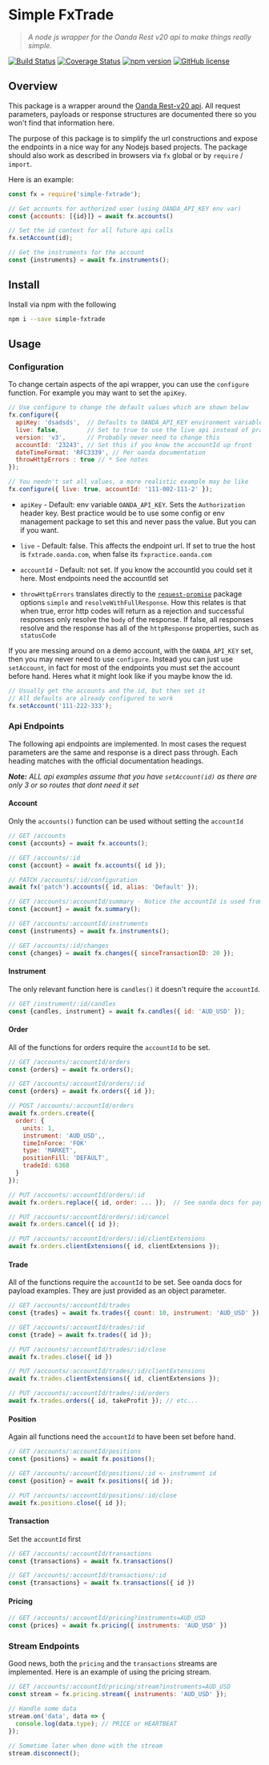 # Simple FxTrade

> _A node js wrapper for the Oanda Rest v20 api to make things really simple._

[![Build Status](https://travis-ci.org/lteacher/simple-fxtrade.svg?branch=master)](https://travis-ci.org/lteacher/simple-fxtrade)
[![Coverage Status](https://coveralls.io/repos/github/lteacher/simple-fxtrade/badge.svg?branch=master)](https://coveralls.io/github/lteacher/simple-fxtrade?branch=master)
[![npm version](https://badge.fury.io/js/simple-fxtrade.svg)](https://badge.fury.io/js/simple-fxtrade)
[![GitHub license](https://img.shields.io/badge/license-MIT-blue.svg)](https://raw.githubusercontent.com/lteacher/simple-fxtrade/master/LICENSE.md)

## Overview

This package is a wrapper around the [Oanda Rest-v20 api][oanda-api]. All request parameters, payloads or response structures are documented there so you won't find that information here.

The purpose of this package is to simplify the url constructions and expose the endpoints in a nice way for any Nodejs based projects. The package should also work as described in browsers via `fx` global or by `require` / `import`. 

Here is an example:

```javascript
const fx = require('simple-fxtrade');

// Get accounts for authorized user (using OANDA_API_KEY env var)
const {accounts: [{id}]} = await fx.accounts()

// Set the id context for all future api calls
fx.setAccount(id);

// Get the instruments for the account
const {instruments} = await fx.instruments();
```

## Install

Install via npm with the following
```sh
npm i --save simple-fxtrade
```

## Usage

### Configuration

To change certain aspects of the api wrapper, you can use the `configure` function. For example you may want to set the `apiKey`.

```javascript
// Use configure to change the default values which are shown below
fx.configure({
  apiKey: 'dsadsds',  // Defaults to OANDA_API_KEY environment variable
  live: false,        // Set to true to use the live api instead of practice
  version: 'v3',      // Probably never need to change this
  accountId: '23243', // Set this if you know the accountId up front
  dateTimeFormat: 'RFC3339', // Per oanda documentation
  throwHttpErrors : true // * See notes
});

// You needn't set all values, a more realistic example may be like
fx.configure({ live: true, accountId: '111-002-111-2' });
```

- `apiKey` - Default: env variable `OANDA_API_KEY`. Sets the `Authorization` header key.  Best practice would be to use some config or env management package to set this and never pass the value. But you can if you want.

- `live` - Default: false. This affects the endpoint url. If set to true the host is `fxtrade.oanda.com`, when false its `fxpractice.oanda.com`

- `accountId` - Default: not set. If you know the accountId you could set it here. Most endpoints need the accountId set

- `throwHttpErrors` translates directly to the [`request-promise`][request-promise] package options `simple` and `resolveWithFullResponse`. How this relates is that when true, error http codes will return as a rejection and successful responses only resolve the `body` of the response. If false, all responses resolve and the response has all of the `httpResponse` properties, such as `statusCode`

If you are messing around on a demo account, with the `OANDA_API_KEY` set, then you may never need to use `configure`. Instead you can just use `setAccount`, in fact for most of the endpoints you must set the account before hand. Heres what it might look like if you maybe know the id.

```javascript
// Usually get the accounts and the id, but then set it
// All defaults are already configured to work
fx.setAccount('111-222-333');
```

### Api Endpoints
The following api endpoints are implemented. In most cases the request parameters are the same and response is a direct pass through. Each heading matches with the official documentation headings.

_**Note:** ALL api examples assume that you have `setAccount(id)` as there are only 3 or so routes that dont need it set_

#### Account
Only the `accounts()` function can be used without setting the `accountId`


```javascript
// GET /accounts
const {accounts} = await fx.accounts();

// GET /accounts/:id
const {account} = await fx.accounts({ id });

// PATCH /accounts/:id/configuration
await fx('patch').accounts({ id, alias: 'Default' });

// GET /accounts/:accountId/summary - Notice the accountId is used from the config
const {account} = await fx.summary();

// GET /accounts/:accountId/instruments
const {instruments} = await fx.instruments();

// GET /accounts/:id/changes
const {changes} = await fx.changes({ sinceTransactionID: 20 });
```

#### Instrument
The only relevant function here is `candles()` it doesn't require the `accountId`.

```javascript
// GET /instrument/:id/candles
const {candles, instrument} = await fx.candles({ id: 'AUD_USD' });
```

#### Order
All of the functions for orders require the `accountId` to be set.

```javascript
// GET /accounts/:accountId/orders
const {orders} = await fx.orders();

// GET /accounts/:accountId/orders/:id
const {orders} = await fx.orders({ id });

// POST /accounts/:accountId/orders
await fx.orders.create({
  order: {
    units: 1,
    instrument: 'AUD_USD',,
    timeInForce: 'FOK'
    type: 'MARKET',
    positionFill: 'DEFAULT',
    tradeId: 6368
  }
});

// PUT /accounts/:accountId/orders/:id
await fx.orders.replace({ id, order: ... });  // See oanda docs for payload examples

// PUT /accounts/:accountId/orders/:id/cancel
await fx.orders.cancel({ id });

// PUT /accounts/:accountId/orders/:id/clientExtensions
await fx.orders.clientExtensions({ id, clientExtensions });
```

#### Trade
All of the functions require the `accountId` to be set. See oanda docs for payload examples. They are just provided as an object parameter.

```javascript
// GET /accounts/:accountId/trades
const {trades} = await fx.trades({ count: 10, instrument: 'AUD_USD' });

// GET /accounts/:accountId/trades/:id
const {trade} = await fx.trades({ id });

// PUT /accounts/:accountId/trades/:id/close
await fx.trades.close({ id })

// PUT /accounts/:accountId/trades/:id/clientExtensions
await fx.trades.clientExtensions({ id, clientExtensions });

// PUT /accounts/:accountId/trades/:id/orders
await fx.trades.orders({ id, takeProfit }); // etc...
```

#### Position
Again all functions need the `accountId` to have been set before hand.

```javascript
// GET /accounts/:accountId/positions
const {positions} = await fx.positions();

// GET /accounts/:accountId/positions/:id <- instrument id
const {position} = await fx.positions({ id });

// PUT /accounts/:accountId/positions/:id/close
await fx.positions.close({ id });
```

#### Transaction
Set the `accountId` first

```javascript
// GET /accounts/:accountId/transactions
const {transactions} = await fx.transactions()

// GET /accounts/:accountId/transactions/:id
const {transactions} = await fx.transactions({ id })
```

#### Pricing

```javascript
// GET /accounts/:accountId/pricing?instruments=AUD_USD
const {prices} = await fx.pricing({ instruments: 'AUD_USD' })
```

### Stream Endpoints
Good news, both the `pricing` and the `transactions` streams are implemented. Here is an example of using the pricing stream.

```javascript
// GET /accounts/:accountId/pricing/stream?instruments=AUD_USD
const stream = fx.pricing.stream({ instruments: 'AUD_USD' });

// Handle some data
stream.on('data', data => {
  console.log(data.type); // PRICE or HEARTBEAT
});

// Sometime later when done with the stream
stream.disconnect();
```


[oanda-api]:(http://developer.oanda.com/rest-live-v20/introduction/)
[request-promise]:(https://www.npmjs.com/package/request-promise)
